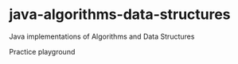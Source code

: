 # java-algorithms-data-structures
Java implementations of Algorithms and Data Structures

Practice playground
